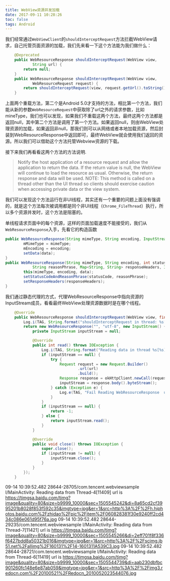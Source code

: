 ```yaml
---
title: WebView资源并发加载
date: 2017-09-11 10:28:26
toc: false
tags: Android
---
```


我们经常通过`WebViewClient`的`shouldInterceptRequest`方法拦截WebView请求，自己托管页面资源的加载，我们先来看一下这个方法能为我们做什么：

```java
    @Deprecated
    public WebResourceResponse shouldInterceptRequest(WebView view,
            String url) {
        return null;
    }
    public WebResourceResponse shouldInterceptRequest(WebView view,
            WebResourceRequest request) {
        return shouldInterceptRequest(view, request.getUrl().toString());
    }
```
上面两个重载方法，第二个是Android 5.0才支持的方法，相比第一个方法，我们能从新的参数`WebResourceRequest`中获取除了url之外的请求参数，比如mineType，我们也可以发现，如果我们不重载这两个方法，最终这两个方法都是返回null，其中第二个方法是调用了第一个方法。如果返回null，则由WebView处理资源的加载，如果返回非null，那我们则可以从网络或者本地加载资源，然后封装到WebResourceResponse中返回即可，最终WebView就会使用我们返回的资源。所以我们可以借助这个方法托管Webview资源的下载。

接下来我们再看看这两个方法的方法说明.

> Notify the host application of a resource request and allow the application to return the data. If the return value is null, the WebView will continue to load the resource as usual. Otherwise, the return response and data will be used. NOTE: This method is called on a thread other than the UI thread so clients should exercise caution when accessing private data or the view system.

我们可以发现这个方法运行在非UI线程，其实还有一个重要的问题上面没有强调的，就是这个方法每次被调用都是同个非UI线程（`Chrome_FileThread`）执行，所以多个资源并发时，这个方法是阻塞的。

单线程请求页面中的每个资源，这样的页面加载速度不能接受的，我们从`WebResourceResponse`入手，先看它的构造函数

```java
public WebResourceResponse(String mimeType, String encoding, InputStream data) {
        mMimeType = mimeType;
        mEncoding = encoding;
        setData(data);
}
public WebResourceResponse(String mimeType, String encoding, int statusCode,
            String reasonPhrase, Map<String, String> responseHeaders, InputStream data) {
        this(mimeType, encoding, data);
        setStatusCodeAndReasonPhrase(statusCode, reasonPhrase);
        setResponseHeaders(responseHeaders);
}
```
我们通过静态代理的方式，代理WebResourceResponse中指向资源的InputStream成员，看看最终WebView处理资源数据时是在哪个线程。


```java
    @Override
    public WebResourceResponse shouldInterceptRequest(WebView view, final String url) {
        Log.i(TAG, String.format("shouldInterceptRequest in thread: %s[%s]  url: %s", Thread.currentThread().getName(), Thread.currentThread().getId() + "", url));
        return new WebResourceResponse("", "utf-8", new InputStream() {
            private InputStream inputStream = null;

            @Override
            public int read() throws IOException {
                Log.i(TAG, String.format("Reading data in thread %s[%s] url  %s ", Thread.currentThread().getName(), Thread.currentThread().getId(), url));
                if (inputStream == null) {
                    try {
                        Request request = new Request.Builder()
                                .url(url)
                                .build();
                        Response response = okHttpClient.newCall(request).execute();
                        inputStream = response.body().byteStream();
                    } catch (Exception e) {
                        Log.e(TAG, "Fail Reading WebResourceResponse  url: " + url);
                    }
                }
                if (inputStream == null) {
                    return -1;
                } else {
                    return inputStream.read();
                }
            }

            @Override
            public void close() throws IOException {
                super.close();
                if (inputStream != null) {
                    inputStream.close();
                }
            }
        });
    }
```



09-14 10:39:52.482 28644-28705/com.tencent.webviewsample I/MainActivity: Reading data from Thread-4[11409] url is https://timgsa.baidu.com/timg?image&quality=80&size=b9999_10000&sec=1505545242&di=8a65cd2cf3995201b8028f853f592c35&imgtype=jpg&er=1&src=http%3A%2F%2Fh.hiphotos.baidu.com%2Fzhidao%2Fpic%2Fitem%2F060828381f30e9240ff2cd434c086e061d95f76a.jpg
09-14 10:39:52.482 28644-29235/com.tencent.webviewsample I/MainActivity: Reading data from Thread-7[11421] url is https://timgsa.baidu.com/timg?image&quality=80&size=b9999_10000&sec=1505545266&di=2eff701f8f336f6427bdd8a50321b016&imgtype=jpg&er=1&src=http%3A%2F%2Fscimg.jb51.net%2Fallimg%2F160131%2F14-1601311A539C3.jpg
09-14 10:39:52.482 28644-28721/com.tencent.webviewsample I/MainActivity: Reading data from Thread-6[11419] url is https://timgsa.baidu.com/timg?image&quality=80&size=b9999_10000&sec=1505544739&di=aab230dbfbc901260fc148e6e87ab059&imgtype=jpg&er=1&src=http%3A%2F%2Fimg3.redocn.com%2F20100521%2FRedocn_2010052023544076.jpg







